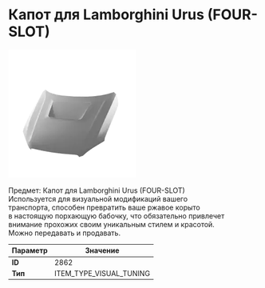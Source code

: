 # Капот для Lamborghini Urus (FOUR-SLOT)

![Item Image](../img/2862.webp?raw=true)

Предмет: Капот для Lamborghini Urus (FOUR-SLOT)<br>Используется для визуальной модификаций вашего<br>транспорта, способен превратить ваше ржавое корыто<br>в настоящую порхающую бабочку, что обязательно привлечет<br>внимание прохожих своим уникальным стилем и красотой.<br>Можно передавать и продавать.


| Параметр | Значение |
|----------|----------|
| **ID** | 2862 |
| **Тип** | ITEM_TYPE_VISUAL_TUNING |

